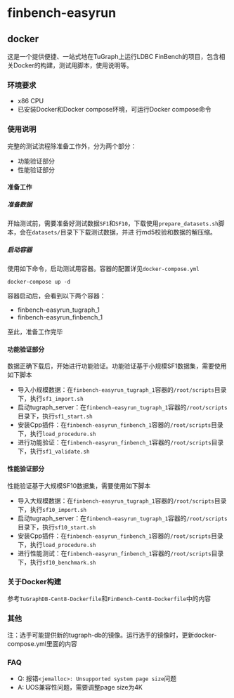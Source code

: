 # finbench-easyrun 

## docker

这是一个提供便捷、一站式地在TuGraph上运行LDBC FinBench的项目，包含相关Docker的构建，测试用脚本，使用说明等。

### 环境要求

- x86 CPU
- 已安装Docker和Docker compose环境，可运行Docker compose命令

### 使用说明

完整的测试流程除准备工作外，分为两个部分：
- 功能验证部分
- 性能验证部分

#### 准备工作

##### 准备数据

开始测试前，需要准备好测试数据`SF1`和`SF10`，下载使用`prepare_datasets.sh`脚本，会在`datasets/`目录下下载测试数据，并进
行md5校验和数据的解压缩。

##### 启动容器

使用如下命令，启动测试用容器。容器的配置详见`docker-compose.yml`
```
docker-compose up -d
```
容器启动后，会看到以下两个容器：
- finbench-easyrun_tugraph_1
- finbench-easyrun_finbench_1

至此，准备工作完毕

#### 功能验证部分

数据正确下载后，开始进行功能验证。功能验证基于小规模SF1数据集，需要使用如下脚本

- 导入小规模数据：在`finbench-easyrun_tugraph_1`容器的`/root/scripts`目录下，执行`sf1_import.sh`
- 启动tugraph_server：在`finbench-easyrun_tugraph_1`容器的`/root/scripts`目录下，执行`sf1_start.sh`
- 安装Cpp插件：在`finbench-easyrun_finbench_1`容器的`/root/scripts`目录下，执行`load_procedure.sh`
- 进行功能验证：在`finbench-easyrun_finbench_1`容器的`/root/scripts`目录下，执行`sf1_validate.sh`

#### 性能验证部分

性能验证基于大规模SF10数据集，需要使用如下脚本

- 导入大规模数据：在`finbench-easyrun_tugraph_1`容器的`/root/scripts`目录下，执行`sf10_import.sh`
- 启动tugraph_server：在`finbench-easyrun_tugraph_1`容器的`/root/scripts`目录下，执行`sf10_start.sh`
- 安装Cpp插件：在`finbench-easyrun_finbench_1`容器的`/root/scripts`目录下，执行`load_procedure.sh`
- 进行性能测试：在`finbench-easyrun_finbench_1`容器的`/root/scripts`目录下，执行`sf10_benchmark.sh`

### 关于Docker构建

参考`TuGraphDB-Cent8-Dockerfile`和`FinBench-Cent8-Dockerfile`中的内容

### 其他

注：选手可能提供新的tugraph-db的镜像。运行选手的镜像时，更新docker-compose.yml里面的内容

### FAQ

- Q: 报错`<jemalloc>: Unsupported system page size`问题
- A: UOS兼容性问题，需要调整page size为4K

